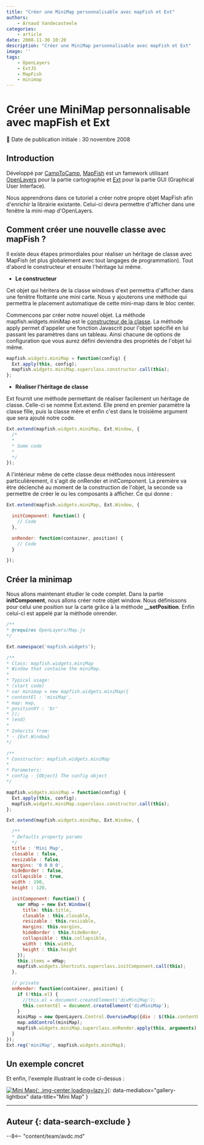 ```yaml
---
title: "Créer une MiniMap personnalisable avec mapFish et Ext"
authors:
    - Arnaud Vandecasteele
categories:
    - article
date: 2008-11-30 10:20
description: "Créer une MiniMap personnalisable avec mapFish et Ext"
image: ''
tags:
    - OpenLayers
    - ExtJS
    - MapFish
    - minimap
---
```


# Créer une MiniMap personnalisable avec mapFish et Ext

:calendar: Date de publication initiale : 30 novembre 2008

## Introduction

Développé par [CampToCamp](http://www.camptocamp.com/), [MapFish](http://trac.mapfish.org/trac/mapfish/wiki/Home) est un famework utilisant [OpenLayers](http://openlayers.org/) pour la partie cartographie et [Ext](http://extjs.com) pour la partie GUI (Graphical User Interface).

Nous apprendrons dans ce tutoriel a créer notre propre objet MapFish afin d'enrichir la librairie existante. Celui-ci devra permettre d'afficher dans une fenêtre la mini-map d'OpenLayers.

## Comment créer une nouvelle classe avec mapFish ?

Il existe deux étapes primordiales pour réaliser un héritage de classe avec MapFish (et plus globalement avec tout langages de programmation). Tout d'abord le constructeur et ensuite l'héritage lui même.

* **Le constructeur**

Cet objet qui héritera de la classe windows d'ext permettra d'afficher dans une fenêtre flottante une mini carte. Nous y ajouterons une méthode qui permettra le placement automatique de cette mini-map dans le bloc center.

Commencons par créer notre nouvel objet. La méthode mapfish.widgets.miniMap est le [constructeur de la classe](/articles/2008/art_2008-08-22_creer-des-classes-en-javascript/). La méthode apply permet d'appeler une fonction Javascrit pour l'objet spécifié en lui passant les paramètres dans un tableau. Ainsi chacune de options de configuration que vous aurez défini deviendra des propriétés de l'objet lui même.

```javascript
mapfish.widgets.miniMap = function(config) {  
  Ext.apply(this, config);
  mapfish.widgets.miniMap.superclass.constructor.call(this);  
};
```

* **Réaliser l'héritage de classe**

Ext fournit une méthode permettant de réaliser facilement un héritage de classe. Celle-ci se nomme Ext.extend. Elle prend en premier paramètre la classe fille, puis la classe mère et enfin c'est dans le troisième argument que sera ajouté notre code.

```javascript
Ext.extend(mapfish.widgets.miniMap, Ext.Window, {  
  /*  
  *
  * Some code  
  *
  */  
});
```

A l'intérieur même de cette classe deux méthodes nous intéressent particulièrement, il s'agit de onRender et initComponent. La première va être déclenché au moment de la construction de l'objet, la seconde va permettre de créer le ou les composants à afficher. Ce qui donne :

```javascript
Ext.extend(mapfish.widgets.miniMap, Ext.Window, {

  initComponent: function() {  
    // Code  
  },

  onRender: function(container, position) {  
    // Code  
  }

});
```

## Créer la minimap

Nous allons maintenant étudier le code complet. Dans la partie **initComponent**, nous allons créer notre objet window. Nous définissons pour celui une position sur la carte grâce à la méthode **\_\_setPosition**. Enfin celui-ci est appelé par la méthode onrender.

```javascript
/**  
* @requires OpenLayers/Map.js  
*/

Ext.namespace('mapfish.widgets');

/**  
* Class: mapfish.widgets.miniMap  
* Window that containe the miniMap.  
*  
* Typical usage:  
* (start code)  
* var minimap = new mapfish.widgets.miniMap({  
* contentEl : 'miniMap',  
* map: map,  
* positionXY : 'br'  
* });  
* (end)  
*  
* Inherits from:  
* - {Ext.Window}  
*/

/**  
* Constructor: mapfish.widgets.miniMap  
*  
* Parameters:  
* config - {Object} The config object  
*/  

mapfish.widgets.miniMap = function(config) {  
  Ext.apply(this, config);  
  mapfish.widgets.miniMap.superclass.constructor.call(this);  
};

Ext.extend(mapfish.widgets.miniMap, Ext.Window, {

  /**  
  * Defaults property params  
  */  
  title : 'Mini Map',  
  closable : false,  
  resizable : false,  
  margins: '0 0 0 0',  
  hideBorder : false,  
  collapsible : true,  
  width : 190,  
  height : 120,

  initComponent: function() {  
    var mMap = new Ext.Window({  
      title: this.title,  
      closable : this.closable,  
      resizable : this.resizable,  
      margins: this.margins,  
      hideBorder : this.hideBorder,  
      collapsible : this.collapsible,  
      width : this.width,  
      height : this.height  
    });  
    this.items = mMap;  
    mapfish.widgets.Shortcuts.superclass.initComponent.call(this);  
  },

  // private  
  onRender: function(container, position) {  
    if (!this.el) {  
      //this.el = document.createElement('divMiniMap');  
      this.contentEl = document.createElement('divMiniMap');  
    }  
    miniMap = new OpenLayers.Control.OverviewMap({div : $(this.contentEl) });  
    map.addControl(miniMap);  
    mapfish.widgets.miniMap.superclass.onRender.apply(this, arguments);  
  }
});  
Ext.reg('miniMap', mapfish.widgets.miniMap);  
```

## Un exemple concret

Et enfin, l'exemple illustrant le code ci-dessus :

[![Mini Map](https://cdn.geotribu.fr/img/articles-blog-rdp/articles/miniMap.png "Mini Map"){: .img-center loading=lazy }](https://cdn.geotribu.fr/img/articles-blog-rdp/articles/miniMap.png "Mini Map"){: data-mediabox="gallery-lightbox" data-title="Mini Map" }

----

## Auteur {: data-search-exclude }

--8<-- "content/team/avdc.md"
